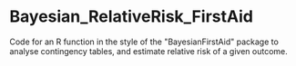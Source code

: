 # Bayesian_RelativeRisk_FirstAid

Code for an R function in the style of the "BayesianFirstAid" package to analyse contingency tables, and estimate relative risk of a given outcome.

